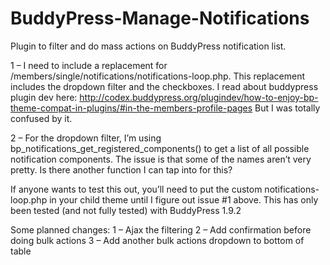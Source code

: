 BuddyPress-Manage-Notifications
===============================

Plugin to filter and do mass actions on BuddyPress notification list.



1 – I need to include a replacement for /members/single/notifications/notifications-loop.php. This replacement includes the dropdown filter and the checkboxes. I read about buddypress plugin dev here: http://codex.buddypress.org/plugindev/how-to-enjoy-bp-theme-compat-in-plugins/#in-the-members-profile-pages But I was totally confused by it.

2 – For the dropdown filter, I’m using bp_notifications_get_registered_components() to get a list of all possible notification components. The issue is that some of the names aren’t very pretty. Is there another function I can tap into for this?

If anyone wants to test this out, you’ll need to put the custom notifications-loop.php in your child theme until I figure out issue #1 above. This has only been tested (and not fully tested) with BuddyPress 1.9.2

Some planned changes:
1 – Ajax the filtering
2 – Add confirmation before doing bulk actions
3 – Add another bulk actions dropdown to bottom of table
